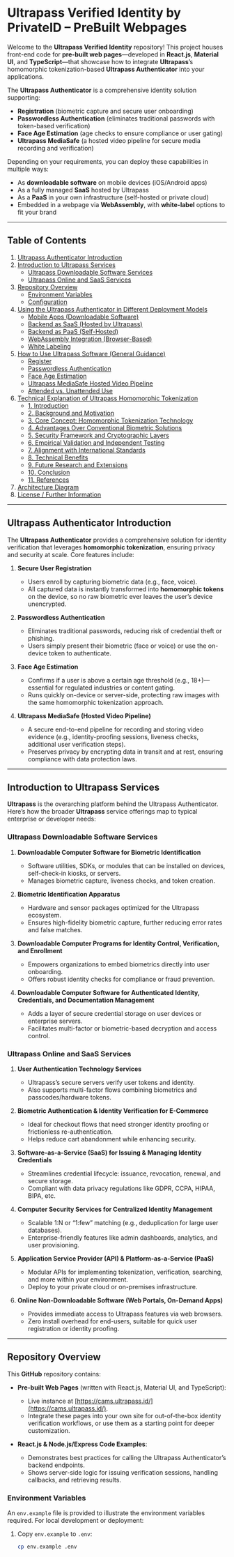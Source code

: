 # Ultrapass Verified Identity by PrivateID – PreBuilt Webpages

Welcome to the **Ultrapass Verified Identity** repository! This project houses front-end code for **pre-built web pages**—developed in **React.js**, **Material UI**, and **TypeScript**—that showcase how to integrate **Ultrapass**’s homomorphic tokenization-based **Ultrapass Authenticator** into your applications. 

The **Ultrapass Authenticator** is a comprehensive identity solution supporting:
- **Registration** (biometric capture and secure user onboarding)
- **Passwordless Authentication** (eliminates traditional passwords with token-based verification)
- **Face Age Estimation** (age checks to ensure compliance or user gating)
- **Ultrapass MediaSafe** (a hosted video pipeline for secure media recording and verification)

Depending on your requirements, you can deploy these capabilities in multiple ways:
- As **downloadable software** on mobile devices (iOS/Android apps)
- As a fully managed **SaaS** hosted by Ultrapass
- As a **PaaS** in your own infrastructure (self-hosted or private cloud)
- Embedded in a webpage via **WebAssembly**, with **white-label** options to fit your brand

---

## Table of Contents

1. [Ultrapass Authenticator Introduction](#ultrapass-authenticator-introduction)
2. [Introduction to Ultrapass Services](#introduction-to-Ultrapass-services)
   - [Ultrapass Downloadable Software Services](#Ultrapass-downloadable-software-services)
   - [Ultrapass Online and SaaS Services](#Ultrapass-online-and-saas-services)
3. [Repository Overview](#repository-overview)
   - [Environment Variables](#environment-variables)
   - [Configuration](#configuration)
4. [Using the Ultrapass Authenticator in Different Deployment Models](#using-the-ultrapass-authenticator-in-different-deployment-models)
   - [Mobile Apps (Downloadable Software)](#mobile-apps-downloadable-software)
   - [Backend as SaaS (Hosted by Ultrapass)](#backend-as-saas-hosted-by-Ultrapass)
   - [Backend as PaaS (Self-Hosted)](#backend-as-paas-self-hosted)
   - [WebAssembly Integration (Browser-Based)](#webassembly-integration-browser-based)
   - [White Labeling](#white-labeling)
5. [How to Use Ultrapass Software (General Guidance)](#how-to-use-Ultrapass-software-general-guidance)
   - [Register](#register)
   - [Passwordless Authentication](#passwordless-authentication)
   - [Face Age Estimation](#face-age-estimation)
   - [Ultrapass MediaSafe Hosted Video Pipeline](#ultrapass-mediasafe-hosted-video-pipeline)
   - [Attended vs. Unattended Use](#attended-vs-unattended-use)
6. [Technical Explanation of Ultrapass Homomorphic Tokenization](#technical-explanation-of-Ultrapass-homomorphic-tokenization)
   - [1. Introduction](#1-introduction)
   - [2. Background and Motivation](#2-background-and-motivation)
   - [3. Core Concept: Homomorphic Tokenization Technology](#3-core-concept-homomorphic-tokenization-technology)
   - [4. Advantages Over Conventional Biometric Solutions](#4-advantages-over-conventional-biometric-solutions)
   - [5. Security Framework and Cryptographic Layers](#5-security-framework-and-cryptographic-layers)
   - [6. Empirical Validation and Independent Testing](#6-empirical-validation-and-independent-testing)
   - [7. Alignment with International Standards](#7-alignment-with-international-standards)
   - [8. Technical Benefits](#8-technical-benefits)
   - [9. Future Research and Extensions](#9-future-research-and-extensions)
   - [10. Conclusion](#10-conclusion)
   - [11. References](#11-references)
7. [Architecture Diagram](#architecture-diagram)
8. [License / Further Information](#license--further-information)

---

## Ultrapass Authenticator Introduction

The **Ultrapass Authenticator** provides a comprehensive solution for identity verification that leverages **homomorphic tokenization**, ensuring privacy and security at scale. Core features include:

1. **Secure User Registration**  
   - Users enroll by capturing biometric data (e.g., face, voice).  
   - All captured data is instantly transformed into **homomorphic tokens** on the device, so no raw biometric ever leaves the user’s device unencrypted.

2. **Passwordless Authentication**  
   - Eliminates traditional passwords, reducing risk of credential theft or phishing.  
   - Users simply present their biometric (face or voice) or use the on-device token to authenticate.

3. **Face Age Estimation**  
   - Confirms if a user is above a certain age threshold (e.g., 18+)—essential for regulated industries or content gating.  
   - Runs quickly on-device or server-side, protecting raw images with the same homomorphic tokenization approach.

4. **Ultrapass MediaSafe (Hosted Video Pipeline)**  
   - A secure end-to-end pipeline for recording and storing video evidence (e.g., identity-proofing sessions, liveness checks, additional user verification steps).  
   - Preserves privacy by encrypting data in transit and at rest, ensuring compliance with data protection laws.

---

## Introduction to Ultrapass Services

**Ultrapass** is the overarching platform behind the Ultrapass Authenticator. Here’s how the broader **Ultrapass** service offerings map to typical enterprise or developer needs:

### Ultrapass Downloadable Software Services

1. **Downloadable Computer Software for Biometric Identification**  
   - Software utilities, SDKs, or modules that can be installed on devices, self-check-in kiosks, or servers.  
   - Manages biometric capture, liveness checks, and token creation.

2. **Biometric Identification Apparatus**  
   - Hardware and sensor packages optimized for the Ultrapass ecosystem.  
   - Ensures high-fidelity biometric capture, further reducing error rates and false matches.

3. **Downloadable Computer Programs for Identity Control, Verification, and Enrollment**  
   - Empowers organizations to embed biometrics directly into user onboarding.  
   - Offers robust identity checks for compliance or fraud prevention.

4. **Downloadable Computer Software for Authenticated Identity, Credentials, and Documentation Management**  
   - Adds a layer of secure credential storage on user devices or enterprise servers.  
   - Facilitates multi-factor or biometric-based decryption and access control.

### Ultrapass Online and SaaS Services

1. **User Authentication Technology Services**  
   - Ultrapass’s secure servers verify user tokens and identity.  
   - Also supports multi-factor flows combining biometrics and passcodes/hardware tokens.

2. **Biometric Authentication & Identity Verification for E-Commerce**  
   - Ideal for checkout flows that need stronger identity proofing or frictionless re-authentication.  
   - Helps reduce cart abandonment while enhancing security.

3. **Software-as-a-Service (SaaS) for Issuing & Managing Identity Credentials**  
   - Streamlines credential lifecycle: issuance, revocation, renewal, and secure storage.  
   - Compliant with data privacy regulations like GDPR, CCPA, HIPAA, BIPA, etc.

4. **Computer Security Services for Centralized Identity Management**  
   - Scalable 1:N or “1:few” matching (e.g., deduplication for large user databases).  
   - Enterprise-friendly features like admin dashboards, analytics, and user provisioning.

5. **Application Service Provider (API) & Platform-as-a-Service (PaaS)**  
   - Modular APIs for implementing tokenization, verification, searching, and more within your environment.  
   - Deploy to your private cloud or on-premises infrastructure.

6. **Online Non-Downloadable Software (Web Portals, On-Demand Apps)**  
   - Provides immediate access to Ultrapass features via web browsers.  
   - Zero install overhead for end-users, suitable for quick user registration or identity proofing.

---

## Repository Overview

This **GitHub** repository contains:

- **Pre-built Web Pages** (written with React.js, Material UI, and TypeScript):
  - Live instance at [https://cams.ultrapass.id/](https://cams.ultrapass.id/).
  - Integrate these pages into your own site for out-of-the-box identity verification workflows, or use them as a starting point for deeper customization.

- **React.js & Node.js/Express Code Examples**:
  - Demonstrates best practices for calling the Ultrapass Authenticator’s backend endpoints.  
  - Shows server-side logic for issuing verification sessions, handling callbacks, and retrieving results.

### Environment Variables

An `env.example` file is provided to illustrate the environment variables required. For local development or deployment:

1. Copy `env.example` to `.env`:
   ```bash
   cp env.example .env


